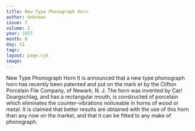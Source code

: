```yaml
---
title: New Type Phonograph Horn
author: Unknown
issue: 7
volume: 2
year: 1917
month: 6
day: VI
tags:
layout: page.njk
image:
---
```

New Type Phonograph Horn   It is announced that a new type phonograph horn has recently been patented and put on the mark et by the Clifton Porcelain File Company, of Newark, N. J. The horn was invented by Carl Doargschlag, and has a rectangular mouth, is constructed of porcelain which eliminates the counter-vibrations noticeable in horns of wood or metal.   It is claimed that better results are obtained with the use of this horn than any now on the market, and that it can be fitted to any make of phonograph.   


